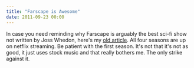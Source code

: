 ```yaml
---
title: "Farscape is Awesome"
date: 2011-09-23 00:00
---
```


<import><p>In case you need reminding why Farscape is arguably the best sci-fi show not written by Joss Whedon, here's my <a href="http://atteroignorantiam.blogspot.com/2011/02/why-farscape-is-awesome.html">old article</a>.
All four seasons are up on netflix streaming. Be patient with the first season. It's not that it's not as good, it just uses stock music and that really bothers me. The only strike against it.</p></import>

<!-- more -->

